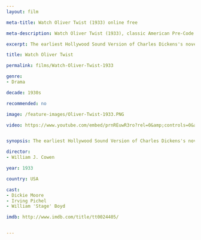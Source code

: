 ```yaml
---
layout: film

meta-title: Watch Oliver Twist (1933) online free

meta-description: Watch Oliver Twist (1933), classic American Pre-Code film and the earliest Hollywood sound version of Charles Dickens's novel.

excerpt: The earliest Hollywood Sound Version of Charles Dickens's novel, this American Pre-Code movie was made on an extremely low budget. It tells the classic story of a young orphan in 1830's London that is abused in a workhouse, then falls into the grips of a gang of criminals.

title: Watch Oliver Twist

permalink: films/Watch-Oliver-Twist-1933

genre:
- Drama

decade: 1930s

recommended: no

image: /feature-images/Oliver-Twist-1933.PNG

video: https://www.youtube.com/embed/prnREuwR3ro?rel=0&amp;controls=0&amp;showinfo=0


synopsis: The earliest Hollywood Sound Version of Charles Dickens's novel, this American Pre-Code movie was made on an extremely low budget. It tells the classic story of a young orphan in 1830's London that is abused in a workhouse, then falls into the grips of a gang of criminals.

director:
- William J. Cowen

year: 1933

country: USA

cast:
- Dickie Moore
- Irving Pichel
- William 'Stage' Boyd

imdb: http://www.imdb.com/title/tt0024405/


---
```

